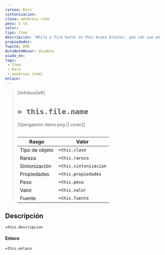 ```yaml
---
rareza: Raro
sintonizacion: 
clase: wondrous item
peso: 5 lb.
valor: 
tipo: Item
descripcion: "While a fire burns in this brass brazier, you can use an action to speak the brazier&#x27;s command word and summon a fire elemental, as if you had cast the conjure elemental spell. The brazier can&#x27;t be used this way again until the next dawn.The brazier weighs 5 pounds."
propiedades: 
fuente: DMG
AutoNoteMover: disable
usado_en:  
tags: 
 - Item
 - Raro
 - wondrous item]
enlace: 
---
```


> [!infobox|left]
>  # `= this.file.name`
> ![[pergamino items.png || cover]]
> ######   
> |Rasgo | Valor |
> | --- | --- |
> | Tipo de objeto| `=this.clase`|
>  | Rareza| `=this.rareza`|
> | Sintonización | `=this.sintonizacion` |
> | Propiedades | `=this.propiedades` |
>  | Peso | `=this.peso` |
> | Valor | `=this.valor` |
> | Fuente | `=this.fuente` |


## Descripción
`=this.descripcion`

#### Enlace
`=this.enlace`